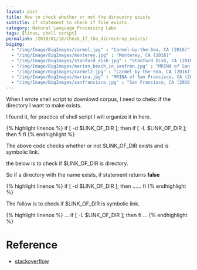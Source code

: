 ```yaml
---
layout: post
title: How to check whether or not the direcotry exists
subtitle: if statement to check if file exists.
category: Natural Language Processing Labs
tags: [linux, shell script]
permalink: /2018/01/18/Check_If_the_dicrectroy_exists/
bigimg: 
  - "/img/Image/BigImages/carmel.jpg" : "Carmel-by-the-Sea, CA (2016)"
  - "/img/Image/BigImages/monterey.jpg" : "Monterey, CA (2016)"
  - "/img/Image/BigImages/stanford_dish.jpg" : "Stanford Dish, CA (2016)"
  - "/img/Image/BigImages/marian_beach_in_sanfran.jpg" : "MRINA of San Francisco, CA (2016)"
  - "/img/Image/BigImages/carmel2.jpg" : "Carmel-by-the-Sea, CA (2016)"
  - "/img/Image/BigImages/marina.jpg" : "MRINA of San Francisco, CA (2016)"
  - "/img/Image/BigImages/sanfrancisco.jpg" : "San Francisco, CA (2016)"
---
```


When I wrote shell script to downlowd corpus, I need to chekc if the directory I want to make exists.

I found it, for practice of shell script I will organize it in here. 

{% highlight linenos %}
if [ -d $LINK_OF_DIR ]; then 
    if [ -L $LINK_OF_DIR ]; then
    fi
fi
{% endhighlight %}

The above code checks whether or not $LINK_OF_DIR exists and is symbolic link.

the below is to check if $LINK_OF_DIR is directory. 

So if a directory with the name exists, if statement returns **false**

{% highlight linenos %}
if [ -d $LINK_OF_DIR ]; then 
......
fi
{% endhighlight %}


The follow is to check if $LINK_OF_DIR is symbolic link.

{% highlight linenos %}
...
    if [ -L $LINK_OF_DIR ]; then
    fi
...
{% endhighlight %}


# Reference

 - [stackoverflow](https://stackoverflow.com/questions/59838/check-if-a-directory-exists-in-a-shell-script)
